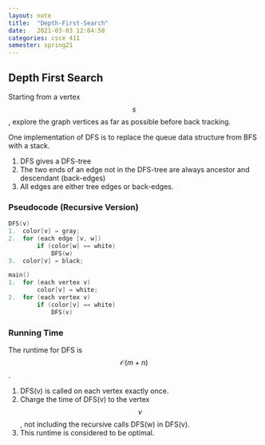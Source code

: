 ```yaml
---
layout: note
title:  "Depth-First-Search"
date:   2021-03-03 12:04:58
categories: csce 411
semester: spring21
---
```


## Depth First Search

Starting from a vertex $$s$$, explore the graph vertices as far as possible before back tracking.

One implementation of DFS is to replace the queue data structure from BFS with a stack.

1. DFS gives a DFS-tree
2. The two ends of an edge not in the DFS-tree are always ancestor and descendant (back-edges)
3. All edges are either tree edges or back-edges.

### Pseudocode (Recursive Version)
```cpp
DFS(v)
1.  color[v] = gray;
2.  for (each edge [v, w])
        if (color[w] == white)
            DFS(w)
3.  color[v] = black;

main()
1.  for (each vertex v)
        color[v] = white;
2.  for (each vertex v)
        if (color[v] == white)
            DFS(v)
```

### Running Time
The runtime for DFS is $$\mathcal{O}(m + n)$$.
1. DFS(v) is called on each vertex exactly once.
2. Charge the time of DFS(v) to the vertex $$v$$, not including the recursive calls DFS(w) in DFS(v).
3. This runtime is considered to be optimal.
